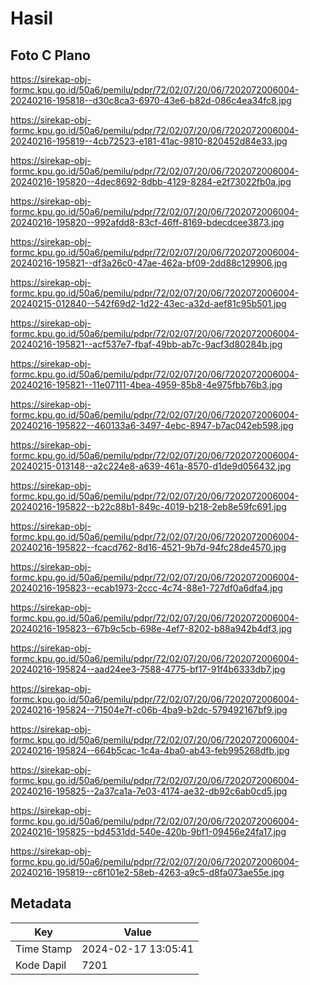 # Hasil

## Foto C Plano

https://sirekap-obj-formc.kpu.go.id/50a6/pemilu/pdpr/72/02/07/20/06/7202072006004-20240216-195818--d30c8ca3-6970-43e6-b82d-086c4ea34fc8.jpg

https://sirekap-obj-formc.kpu.go.id/50a6/pemilu/pdpr/72/02/07/20/06/7202072006004-20240216-195819--4cb72523-e181-41ac-9810-820452d84e33.jpg

https://sirekap-obj-formc.kpu.go.id/50a6/pemilu/pdpr/72/02/07/20/06/7202072006004-20240216-195820--4dec8692-8dbb-4129-8284-e2f73022fb0a.jpg

https://sirekap-obj-formc.kpu.go.id/50a6/pemilu/pdpr/72/02/07/20/06/7202072006004-20240216-195820--992afdd8-83cf-46ff-8169-bdecdcee3873.jpg

https://sirekap-obj-formc.kpu.go.id/50a6/pemilu/pdpr/72/02/07/20/06/7202072006004-20240216-195821--df3a26c0-47ae-462a-bf09-2dd88c129906.jpg

https://sirekap-obj-formc.kpu.go.id/50a6/pemilu/pdpr/72/02/07/20/06/7202072006004-20240215-012840--542f69d2-1d22-43ec-a32d-aef81c95b501.jpg

https://sirekap-obj-formc.kpu.go.id/50a6/pemilu/pdpr/72/02/07/20/06/7202072006004-20240216-195821--acf537e7-fbaf-49bb-ab7c-9acf3d80284b.jpg

https://sirekap-obj-formc.kpu.go.id/50a6/pemilu/pdpr/72/02/07/20/06/7202072006004-20240216-195821--11e07111-4bea-4959-85b8-4e975fbb76b3.jpg

https://sirekap-obj-formc.kpu.go.id/50a6/pemilu/pdpr/72/02/07/20/06/7202072006004-20240216-195822--460133a6-3497-4ebc-8947-b7ac042eb598.jpg

https://sirekap-obj-formc.kpu.go.id/50a6/pemilu/pdpr/72/02/07/20/06/7202072006004-20240215-013148--a2c224e8-a639-461a-8570-d1de9d056432.jpg

https://sirekap-obj-formc.kpu.go.id/50a6/pemilu/pdpr/72/02/07/20/06/7202072006004-20240216-195822--b22c88b1-849c-4019-b218-2eb8e59fc691.jpg

https://sirekap-obj-formc.kpu.go.id/50a6/pemilu/pdpr/72/02/07/20/06/7202072006004-20240216-195822--fcacd762-8d16-4521-9b7d-94fc28de4570.jpg

https://sirekap-obj-formc.kpu.go.id/50a6/pemilu/pdpr/72/02/07/20/06/7202072006004-20240216-195823--ecab1973-2ccc-4c74-88e1-727df0a6dfa4.jpg

https://sirekap-obj-formc.kpu.go.id/50a6/pemilu/pdpr/72/02/07/20/06/7202072006004-20240216-195823--67b9c5cb-698e-4ef7-8202-b88a942b4df3.jpg

https://sirekap-obj-formc.kpu.go.id/50a6/pemilu/pdpr/72/02/07/20/06/7202072006004-20240216-195824--aad24ee3-7588-4775-bf17-91f4b6333db7.jpg

https://sirekap-obj-formc.kpu.go.id/50a6/pemilu/pdpr/72/02/07/20/06/7202072006004-20240216-195824--71504e7f-c06b-4ba9-b2dc-579492167bf9.jpg

https://sirekap-obj-formc.kpu.go.id/50a6/pemilu/pdpr/72/02/07/20/06/7202072006004-20240216-195824--664b5cac-1c4a-4ba0-ab43-feb995268dfb.jpg

https://sirekap-obj-formc.kpu.go.id/50a6/pemilu/pdpr/72/02/07/20/06/7202072006004-20240216-195825--2a37ca1a-7e03-4174-ae32-db92c6ab0cd5.jpg

https://sirekap-obj-formc.kpu.go.id/50a6/pemilu/pdpr/72/02/07/20/06/7202072006004-20240216-195825--bd4531dd-540e-420b-9bf1-09456e24fa17.jpg

https://sirekap-obj-formc.kpu.go.id/50a6/pemilu/pdpr/72/02/07/20/06/7202072006004-20240216-195819--c6f101e2-58eb-4263-a9c5-d8fa073ae55e.jpg


## Metadata

| Key        | Value               |
| ---------- | ------------------- |
| Time Stamp | 2024-02-17 13:05:41 |
| Kode Dapil | 7201                |



